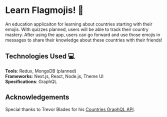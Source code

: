 # Learn Flagmojis! 🏁
An education applicaiton for learning about countries starting with their emojis. With quizzes planned, users will be able to track their country mastery. After using the app, users can go forward and use those emojis in messages to share their knowledge about these countries with their friends!

## Technologies Used 💻
**Tools**: Redux, MongoDB (planned)\
**Frameworks**: Next.js, React, Node.js, Theme UI\
**Specifications**: GraphQL

## Acknowledgements
Special thanks to Trevor Blades for his [Countries GraphQL API](https://github.com/trevorblades/countries).
